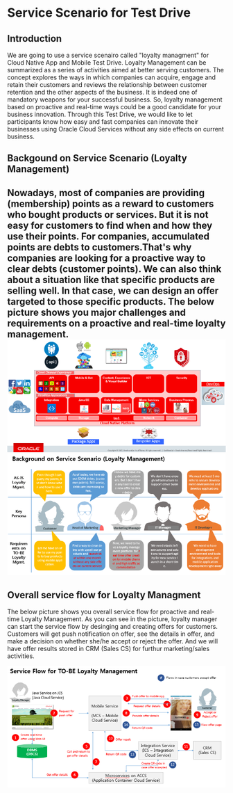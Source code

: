 
# Service Scenario for Test Drive #

## Introduction ##
We are going to use a service scenairo called "loyalty managment" for Cloud Native App and Mobile Test Drive. Loyalty Management can be summarized as a series of activities aimed at better serving customers. The concept explores the ways in which companies can acquire, engage and retain their customers and reviews the relationship between customer retention and the other aspects of the business. It is indeed one of mandatory weapons for your successful business. So, loyalty management based on proactive and real-time ways could be a good candidate for your business innovation. 
Through this Test Drive, we would like to let participants know how easy and fast companies can innovate their businesses using Oracle Cloud Services without any side effects on current business.

## Backgound on Service Scenario (Loyalty Management) ##
Nowadays, most of companies are providing (membership) points as a reward to customers who bought products or services. But it is not easy for customers to find when and how they use their points. For companies, accumulated points are debts to customers.That's why companies are looking for a proactive way to clear debts (customer points). We can also think about a situation like that specific products are selling well. In that case, we can design an offer targeted to those specific products. The below picture shows you major challenges and requirements on a proactive and real-time loyalty management.
![](common/images/OracleCloudNativePlatform.PNG)
![](common/images/BackgroundOnLoyaltyMgmt.PNG)
---

## Overall service flow for Loyalty Managment ##
The below picture shows you overall service flow for proactive and real-time Loyalty Management. As you can see in the picture, loyalty manager can start the service flow by desinging and creating offers for customers. Customers will get push notification on offer, see the details in offer, and make a decision on whether she/he accept or reject the offer. And we will have offer results stored in CRM (Sales CS) for furthur marketing/sales activities. 

![](common/images/ServiceFlow4LoyaltyMgmt.PNG)
